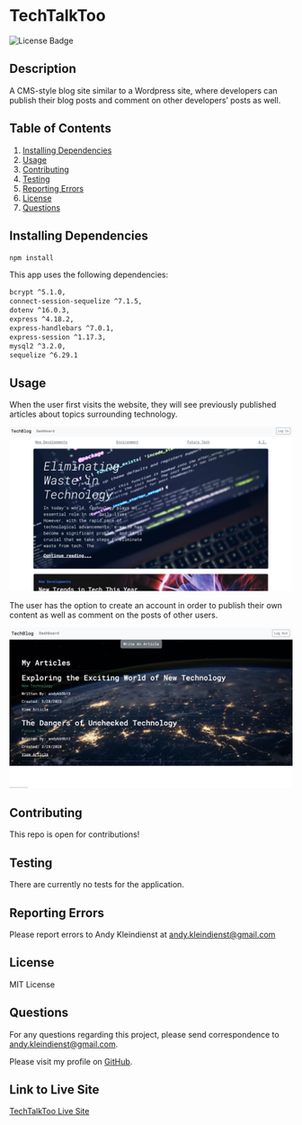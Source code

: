 # TechTalkToo

![License Badge](https://img.shields.io/github/license/andykb9b13/tech-blog)

## Description

A CMS-style blog site similar to a Wordpress site, where developers can publish their blog posts and comment on other developers’ posts as well.

## Table of Contents

1. [Installing Dependencies](#installing-dependencies)
2. [Usage](#usage)
3. [Contributing](#contributing)
4. [Testing](#testing)
5. [Reporting Errors](#reporting-errors)
6. [License](#license)
7. [Questions](#questions)

## Installing Dependencies

`npm install`

This app uses the following dependencies:

    bcrypt ^5.1.0,
    connect-session-sequelize ^7.1.5,
    dotenv ^16.0.3,
    express ^4.18.2,
    express-handlebars ^7.0.1,
    express-session ^1.17.3,
    mysql2 ^3.2.0,
    sequelize ^6.29.1

## Usage

When the user first visits the website, they will see previously published articles about topics surrounding technology.

![homepage](/public/assets/Homepage.png)

The user has the option to create an account in order to publish their own content as well as comment on the posts of other users.

![dashboard](/public/assets/Dashboard.png)

## Contributing

This repo is open for contributions!

## Testing

There are currently no tests for the application.

## Reporting Errors

Please report errors to Andy Kleindienst at andy.kleindienst@gmail.com

## License

MIT License

## Questions

For any questions regarding this project, please send correspondence to andy.kleindienst@gmail.com.

Please visit my profile on [GitHub](https://github.com/andykb9b13).

## Link to Live Site

[TechTalkToo Live Site](https://tech-talk-too.herokuapp.com/)

